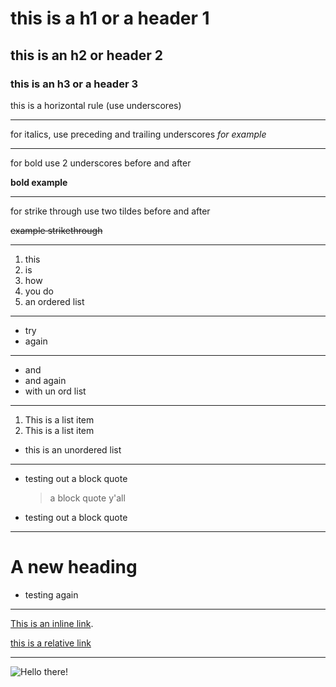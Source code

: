 # this is a h1 or a header 1
## this is an h2 or header 2 
### this is an h3 or a header 3

this is a horizontal rule (use underscores)
___

for italics, use preceding and trailing underscores 
_for example_

___
for bold use 2 underscores before and after 

__bold example__
___
for strike through use two tildes before and after

~~example strikethrough~~
___

1. this
2. is
3. how 
4. you do 
5. an ordered list

___

* try 
* again

___

- and
- and again 
- with un ord list
___

1.  This is a list item 
2.  This is a list item 
* this is an unordered list

___

* testing out a block quote
  > a block quote y'all
* testing out a block quote
___

# A new heading

* testing again
___

[This is an inline link](https://github.com/ "The best search engine for privacy").

[this is a relative link](/README.md "README file")
___

![Hello there!](https://i.redd.it/qj2fbx8tudi31.jpg)





